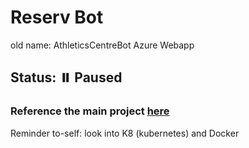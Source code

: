# Reserv Bot
old name: AthleticsCentreBot Azure Webapp
## Status: ⏸️ Paused
### Reference the main project [here](https://github.com/Robert336/AthleticsCentreBot)

Reminder to-self: look into K8 (kubernetes) and Docker


